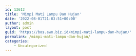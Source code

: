 ```yaml
---
id: 13612
title: 'Mimpi Mati Lampu Dan Hujan'
date: '2022-08-01T21:03:51+00:00'
author: admin
layout: post
guid: 'https://bos.awn.biz.id/mimpi-mati-lampu-dan-hujan/'
permalink: /mimpi-mati-lampu-dan-hujan/
categories:
    - Uncategorized
---
```


